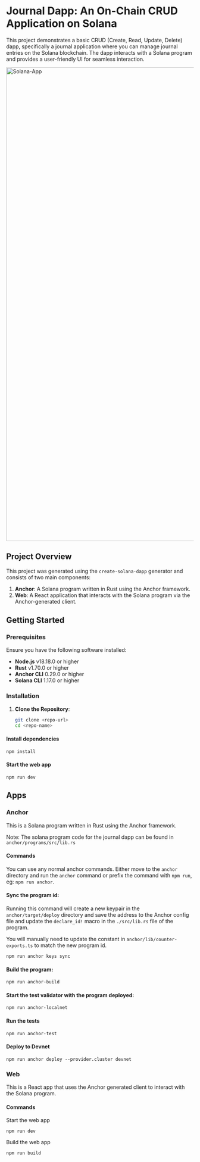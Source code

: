 # Journal Dapp: An On-Chain CRUD Application on Solana

This project demonstrates a basic CRUD (Create, Read, Update, Delete) dapp, specifically a journal application where you can manage journal entries on the Solana blockchain. The dapp interacts with a Solana program and provides a user-friendly UI for seamless interaction.

<img width="1273" alt="Solana-App" src="https://github.com/0xCipherCoder/journal-app/assets/169297618/25cd6595-725b-4ae5-8ca7-bb88ff2da3d0">


## Project Overview

This project was generated using the `create-solana-dapp` generator and consists of two main components:

1. **Anchor**: A Solana program written in Rust using the Anchor framework.
2. **Web**: A React application that interacts with the Solana program via the Anchor-generated client.

## Getting Started

### Prerequisites

Ensure you have the following software installed:

- **Node.js** v18.18.0 or higher
- **Rust** v1.70.0 or higher
- **Anchor CLI** 0.29.0 or higher
- **Solana CLI** 1.17.0 or higher

### Installation

1. **Clone the Repository**:
   ```bash
   git clone <repo-url>
   cd <repo-name>

#### Install dependencies

```shell
npm install
```

#### Start the web app

```
npm run dev
```

## Apps

### Anchor

This is a Solana program written in Rust using the Anchor framework.

Note: The solana program code for the journal dapp can be found in `anchor/programs/src/lib.rs`

#### Commands

You can use any normal anchor commands. Either move to the `anchor` directory and run the `anchor` command or prefix the command with `npm run`, eg: `npm run anchor`.

#### Sync the program id:

Running this command will create a new keypair in the `anchor/target/deploy` directory and save the address to the Anchor config file and update the `declare_id!` macro in the `./src/lib.rs` file of the program.

You will manually need to update the constant in `anchor/lib/counter-exports.ts` to match the new program id.

```shell
npm run anchor keys sync
```

#### Build the program:

```shell
npm run anchor-build
```

#### Start the test validator with the program deployed:

```shell
npm run anchor-localnet
```

#### Run the tests

```shell
npm run anchor-test
```

#### Deploy to Devnet

```shell
npm run anchor deploy --provider.cluster devnet
```

### Web

This is a React app that uses the Anchor generated client to interact with the Solana program.

#### Commands

Start the web app

```shell
npm run dev
```

Build the web app

```shell
npm run build
```
